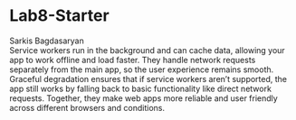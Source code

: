 # Lab8-Starter
Sarkis Bagdasaryan \
Service workers run in the background and can cache data, allowing your app to work offline and load faster. They handle network requests separately from the main app, so the user experience remains smooth. Graceful degradation ensures that if service workers aren’t supported, the app still works by falling back to basic functionality like direct network requests. Together, they make web apps more reliable and user friendly across different browsers and conditions.